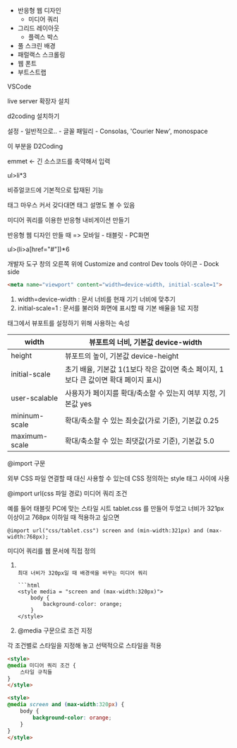 * 반응형 웹 디자인
  - 미디어 쿼리
* 그리드 레이아웃
  * 플렉스 박스
* 풀 스크린 배경
* 패럴랙스 스크롤링
* 웹 폰트
* 부트스트랩



VSCode

live server 확장자 설치



d2coding 설치하기

설정 - 일반적으로.. - 글꼴 패밀리 - Consolas, 'Courier New', monospace

이 부분을 D2Coding



emmet <- 긴 소스코드를 축약해서 입력

ul>li*3

비쥬얼코드에 기본적으로 탑재된 기능

태그 마우스 커서 갖다대면 태그 설명도 볼 수 있음



미디어 쿼리를 이용한 반응형 내비게이션 만들기

반응형 웹 디자인 만들 때 => 모바일 - 태블릿 - PC화면

ul>(li>a[href="#"])*6



개발자 도구 창의 오른쪽 위에 Customize and control Dev tools 아이콘 - Dock side 

```html
<meta name="viewport" content="width=device-width, initial-scale=1">
```

1. width=device-width : 문서 너비를 현재 기기 너비에 맞추기
2. initial-scale=1 : 문서를 불러와 화면에 표시할 때 기본 배율을 1로 지정



<meta> 태그에서 뷰포트를 설정하기 위해 사용하는 속성

| width         | 뷰포트의 너비, 기본값 device-width                           |
| ------------- | ------------------------------------------------------------ |
| height        | 뷰포트의 높이, 기본값 device-height                          |
| initial-scale | 초기 배율, 기본값 1(1보다 작은 값이면 축소 페이지, 1보다 큰 값이면 확대 페이지 표시) |
| user-scalable | 사용자가 페이지를 확대/축소할 수 있는지 여부 지정, 기본값 yes |
| mininum-scale | 확대/축소할 수 있는 최솟값(가로 기준), 기본값 0.25           |
| maximum-scale | 확대/축소할 수 있는 최댓값(가로 기준), 기본값 5.0            |



@import 구문

외부 CSS 파일 연결할 때 <link> 대신 사용할 수 있는데 CSS 정의하는 style 태그 사이에 사용

@import url(css 파일 경로) 미디어 쿼리 조건

예를 들어 태블릿 PC에 맞는 스타일 시트 tablet.css 를 만들어 두었고 너비가 321px 이상이고 768px 이하일 때 적용하고 싶으면

`@import url("css/tablet.css") screen and (min-width:321px) and (max-width:768px);`



미디어 쿼리를 웹 문서에 직접 정의

1. <style> 태그에서 조건 지정

   ```html
   <style media = "미디어 쿼리 조건">
   	스타일 규칙들
   </style>
   ```

   최대 너비가 320px일 때 배경색을 바꾸는 미디어 쿼리

   ```html
   <style media = "screen and (max-width:320px)">
       body {
           background-color: orange;
       }
   </style>
   ```

2.  @media 구문으로 조건 지정

   각 조건별로 스타일을 지정해 놓고 선택적으로 스타일을 적용

   ```html
   <style>
   @media 미디어 쿼리 조건 {
       스타일 규칙들
   }
   </style>
   ```

   ```html
   <style>
   @media screen and (max-width:320px) {
       body {
           background-color: orange;
       }
   }
   </style>
   ```

   